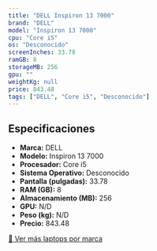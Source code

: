 ```yaml
---
title: "DELL Inspiron 13 7000"
brand: "DELL"
model: "Inspiron 13 7000"
cpu: "Core i5"
os: "Desconocido"
screenInches: 33.78
ramGB: 8
storageMB: 256
gpu: ""
weightKg: null
price: 843.48
tags: ["DELL", "Core i5", "Desconocido"]
---
```

## Especificaciones

- **Marca:** DELL
- **Modelo:** Inspiron 13 7000
- **Procesador:** Core i5
- **Sistema Operativo:** Desconocido
- **Pantalla (pulgadas):** 33.78
- **RAM (GB):** 8
- **Almacenamiento (MB):** 256
- **GPU:** N/D
- **Peso (kg):** N/D
- **Precio:** 843.48

[:rocket: Ver más laptops por marca](/brand/dell)

